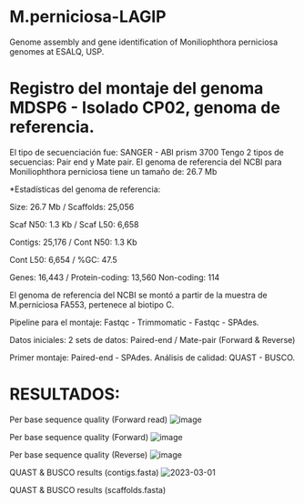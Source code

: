 # M.perniciosa-LAGIP
Genome assembly and gene identification of Moniliophthora perniciosa genomes at ESALQ, USP. 

# Registro del montaje del genoma MDSP6 - Isolado CP02, genoma de referencia. 

El tipo de secuenciación fue: SANGER - ABI prism 3700
Tengo 2 tipos de secuencias: Pair end y Mate pair. 
El genoma de referencia del NCBI para Moniliophthora perniciosa tiene un tamaño de: 26.7 Mb 

*Estadísticas del genoma de referencia:
	
Size: 26.7 Mb          /         Scaffolds: 25,056

Scaf N50: 1.3 Kb         /           Scaf L50: 6,658

Contigs: 25,176           /        Cont N50: 1.3 Kb

Cont L50: 6,654           /        %GC: 47.5 

Genes: 16,443             /      Protein-coding: 13,560		                    Non-coding: 114

El genoma de referencia del NCBI se montó a partir de la muestra de M.perniciosa FA553, pertenece al biotipo C.

Pipeline para el montaje: 
Fastqc - Trimmomatic - Fastqc - SPAdes.

Datos iniciales: 
2 sets de datos: Paired-end / Mate-pair (Forward & Reverse)

Primer montaje: Paired-end - SPAdes.
Análisis de calidad: QUAST - BUSCO.

# RESULTADOS: 

Per base sequence quality (Forward read)
![image](https://user-images.githubusercontent.com/88630062/222264002-20a41876-ee5a-471a-b634-98c1947baad1.png)

Per base sequence quality (Forward)
![image](https://user-images.githubusercontent.com/88630062/222264002-20a41876-ee5a-471a-b634-98c1947baad1.png)

Per base sequence quality (Reverse)
![image](https://user-images.githubusercontent.com/88630062/222264927-3dd6c09d-f97b-4501-a5f4-1056044c6d6f.png)

QUAST & BUSCO results (contigs.fasta)
![2023-03-01](https://user-images.githubusercontent.com/88630062/222269201-0e3ccebe-58d2-4dce-9fe5-dc7176497bb4.png)

QUAST & BUSCO results (scaffolds.fasta)
